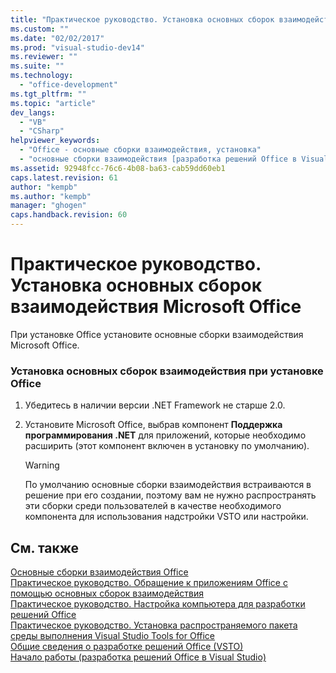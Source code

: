 ```yaml
---
title: "Практическое руководство. Установка основных сборок взаимодействия Microsoft Office"
ms.custom: ""
ms.date: "02/02/2017"
ms.prod: "visual-studio-dev14"
ms.reviewer: ""
ms.suite: ""
ms.technology: 
  - "office-development"
ms.tgt_pltfrm: ""
ms.topic: "article"
dev_langs: 
  - "VB"
  - "CSharp"
helpviewer_keywords: 
  - "Office - основные сборки взаимодействия, установка"
  - "основные сборки взаимодействия [разработка решений Office в Visual Studio], установка"
ms.assetid: 92948fcc-76c6-4b08-ba63-cab59dd60eb1
caps.latest.revision: 61
author: "kempb"
ms.author: "kempb"
manager: "ghogen"
caps.handback.revision: 60
---
```

# Практическое руководство. Установка основных сборок взаимодействия Microsoft Office
  При установке Office установите основные сборки взаимодействия Microsoft Office.  
  
### Установка основных сборок взаимодействия при установке Office  
  
1.  Убедитесь в наличии версии .NET Framework не старше 2.0.  
  
2.  Установите Microsoft Office, выбрав компонент **Поддержка программирования .NET** для приложений, которые необходимо расширить \(этот компонент включен в установку по умолчанию\).  
  
    > [!WARNING]  
    >  По умолчанию основные сборки взаимодействия встраиваются в решение при его создании, поэтому вам не нужно распространять эти сборки среди пользователей в качестве необходимого компонента для использования надстройки VSTO или настройки.  
  
## См. также  
 [Основные сборки взаимодействия Office](../vsto/office-primary-interop-assemblies.md)   
 [Практическое руководство. Обращение к приложениям Office с помощью основных сборок взаимодействия](../vsto/how-to-target-office-applications-through-primary-interop-assemblies.md)   
 [Практическое руководство. Настройка компьютера для разработки решений Office](../vsto/how-to-configure-a-computer-to-develop-office-solutions.md)   
 [Практическое руководство. Установка распространяемого пакета среды выполнения Visual Studio Tools for Office](../vsto/how-to-install-the-visual-studio-tools-for-office-runtime-redistributable.md)   
 [Общие сведения о разработке решений Office &#40;VSTO&#41;](../vsto/office-solutions-development-overview-vsto.md)   
 [Начало работы &#40;разработка решений Office в Visual Studio&#41;](../vsto/getting-started-office-development-in-visual-studio.md)  
  
  